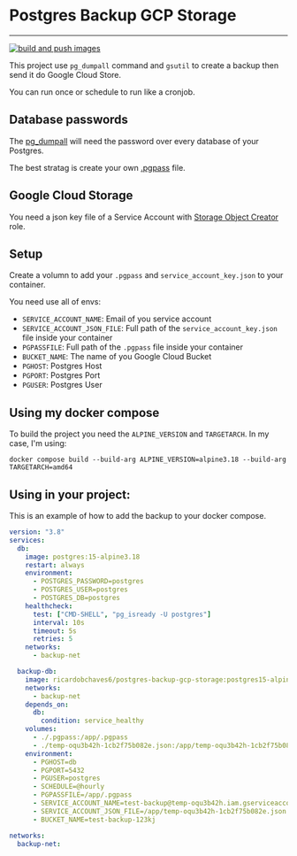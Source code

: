 # Postgres Backup GCP Storage
___
[![build and push images](https://github.com/ricardochaves/postgres-backup-gcp-storage/actions/workflows/build-and-push-images.yml/badge.svg)](https://github.com/ricardochaves/postgres-backup-gcp-storage/actions/workflows/build-and-push-images.yml)

This project use `pg_dumpall` command and `gsutil` to create a backup then send it do Google Cloud Store.

You can run once or schedule to run like a cronjob.

## Database passwords

The [pg_dumpall](https://www.postgresql.org/docs/current/app-pg-dumpall.html) will need the password over every database of your Postgres.

The best stratag is create your own [.pgpass](https://www.postgresql.org/docs/10/libpq-pgpass.html) file.

## Google Cloud Storage

You need a json key file of a Service Account with [Storage Object Creator](https://cloud.google.com/storage/docs/access-control/iam-roles#standard-roles) role.


## Setup

Create a volumn to add your `.pgpass` and `service_account_key.json` to your container.

You need use all of envs:
- `SERVICE_ACCOUNT_NAME`: Email of you service account
- `SERVICE_ACCOUNT_JSON_FILE`: Full path of the `service_account_key.json` file inside your container 
- `PGPASSFILE`: Full path of the `.pgpass` file inside your container
- `BUCKET_NAME`: The name of you Google Cloud Bucket
- `PGHOST`: Postgres Host
- `PGPORT`: Postgres Port
- `PGUSER`: Postgres User

## Using my docker compose

To build the project you need the `ALPINE_VERSION` and `TARGETARCH`. In my case, I'm using:

`docker compose build --build-arg ALPINE_VERSION=alpine3.18 --build-arg TARGETARCH=amd64`

## Using in your project:

This is an example of how to add the backup to your docker compose.

```yml
version: "3.8"
services:
  db:
    image: postgres:15-alpine3.18
    restart: always
    environment:
      - POSTGRES_PASSWORD=postgres
      - POSTGRES_USER=postgres
      - POSTGRES_DB=postgres
    healthcheck:
      test: ["CMD-SHELL", "pg_isready -U postgres"]
      interval: 10s
      timeout: 5s
      retries: 5
    networks:
      - backup-net

  backup-db:
    image: ricardobchaves6/postgres-backup-gcp-storage:postgres15-alpine3.18
    networks:
      - backup-net
    depends_on:
      db:
        condition: service_healthy
    volumes:
      - ./.pgpass:/app/.pgpass
      - ./temp-oqu3b42h-1cb2f75b082e.json:/app/temp-oqu3b42h-1cb2f75b082e.json
    environment:
      - PGHOST=db
      - PGPORT=5432
      - PGUSER=postgres
      - SCHEDULE=@hourly
      - PGPASSFILE=/app/.pgpass
      - SERVICE_ACCOUNT_NAME=test-backup@temp-oqu3b42h.iam.gserviceaccount.com
      - SERVICE_ACCOUNT_JSON_FILE=/app/temp-oqu3b42h-1cb2f75b082e.json
      - BUCKET_NAME=test-backup-123kj

networks:
  backup-net:
```